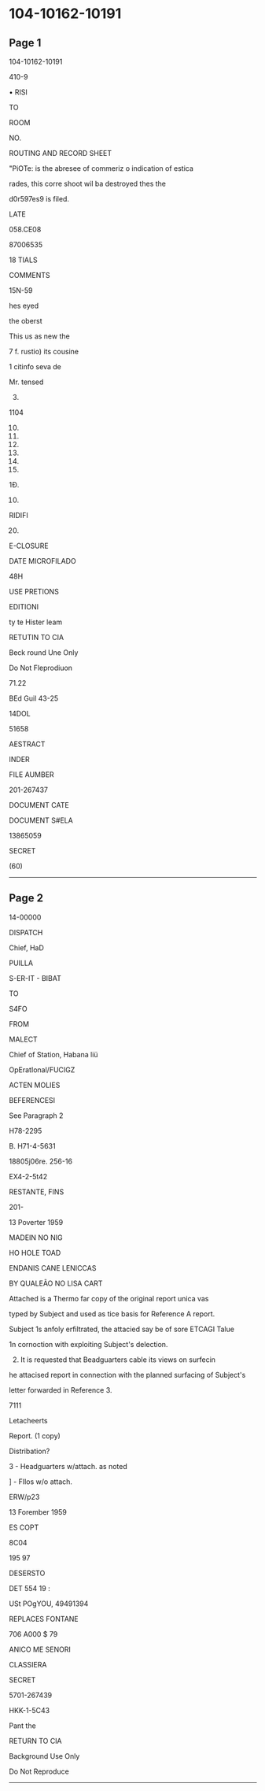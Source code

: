 # 104-10162-10191

## Page 1

104-10162-10191

410-9

• RISI

TO

ROOM

NO.

ROUTING AND RECORD SHEET

"PiOTe: is the abresee of commeriz o indication of estica

rades, this corre shoot wil ba destroyed thes the

d0r597es9 is filed.

LATE

058.CE08

87006535

18 TIALS

COMMENTS

15N-59

hes eyed

the oberst

This us as new the

7 f. rustio) its cousine

1 citinfo seva de

Mr. tensed

3.

1104

10.

12.

84.

15.

76.

17.

1Đ.

10.

RIDIFI

20.

E-CLOSURE

DATE MICROFILADO

48H

USE PRETIONS

EDITIONI

ty te Hister leam

RETUTIN TO CIA

Beck round Une Only

Do Not Fleprodiuon

71.22

BEd Guil 43-25

14DOL

51658

AESTRACT

INDER

FILE AUMBER

201-267437

DOCUMENT CATE

DOCUMENT S#ELA

13865059

SECRET

(60)

---

## Page 2

14-00000

DISPATCH

Chief, HaD

PUILLA

S-ER-IT - BIBAT

TO

S4FO

FROM

MALECT

Chief of Station, Habana liü

OpEratIonal/FUCIGZ

ACTEN MOLIES

BEFERENCESI

See Paragraph 2

H78-2295

B. H71-4-5631

18805j06re. 256-16

EX4-2-5t42

RESTANTE, FINS

201-

13 Poverter 1959

MADEIN NO NIG

HO HOLE TOAD

ENDANIS CANE LENICCAS

BY QUALEÃO NO LISA CART

Attached is a Thermo far copy of the original report unica vas

typed by Subject and used as tice basis for Reference A report.

Subject 1s anfoly erfiltrated, the attacied say be of sore ETCAGI Talue

1n cornoction with exploiting Subject's delection.

2. It is requested that Beadguarters cable its views on surfecin

he attacised report in connection with the planned surfacing of Subject's

letter forwarded in Reference 3.

7111

Letacheerts

Report. (1 copy)

Distribation?

3 - Headguarters w/attach. as noted

] - FIlos w/o attach.

ERW/p23

13 Forember 1959

ES COPT

8C04

195 97

DESERSTO

DET 554 19 :

USt POgYOU, 49491394

REPLACES FONTANE

706 A000 $ 79

ANICO ME SENORI

CLASSIERA

SECRET

5701-267439

HKK-1-5C43

Pant the

RETURN TO CIA

Background Use Only

Do Not Reproduce

---

